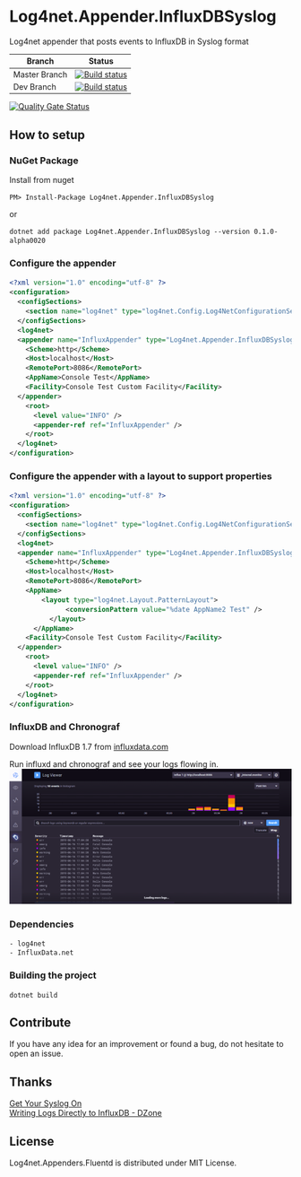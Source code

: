 # Log4net.Appender.InfluxDBSyslog
Log4net appender that posts events to InfluxDB in Syslog format

| Branch   | Status         |
| -------- | -------------- | 
|Master Branch|[![Build status](https://ci.appveyor.com/api/projects/status/fh0wk0ov2f86u1lw/branch/master?svg=true)](https://ci.appveyor.com/project/MarkZither/log4net-appender-influxdbsyslog/branch/master)|
|Dev Branch|[![Build status](https://ci.appveyor.com/api/projects/status/fh0wk0ov2f86u1lw/branch/master?svg=true)](https://ci.appveyor.com/project/MarkZither/log4net-appender-influxdbsyslog/branch/dev)|

[![Quality Gate Status](https://sonarcloud.io/api/project_badges/measure?project=Log4net.Appender.InfluxDBSyslog&metric=alert_status)](https://sonarcloud.io/dashboard?id=Log4net.Appender.InfluxDBSyslog)


## How to setup
### NuGet Package
Install from nuget 
```
PM> Install-Package Log4net.Appender.InfluxDBSyslog
```

or
```
dotnet add package Log4net.Appender.InfluxDBSyslog --version 0.1.0-alpha0020
```

### Configure the appender
``` xml
<?xml version="1.0" encoding="utf-8" ?>
<configuration>
  <configSections>
    <section name="log4net" type="log4net.Config.Log4NetConfigurationSectionHandler, log4net" />
  </configSections>
  <log4net>
  <appender name="InfluxAppender" type="Log4net.Appender.InfluxDBSyslog.InfluxAppender, Log4net.Appender.InfluxDBSyslog">
    <Scheme>http</Scheme>
    <Host>localhost</Host>
    <RemotePort>8086</RemotePort>
    <AppName>Console Test</AppName>
    <Facility>Console Test Custom Facility</Facility>
  </appender>
    <root>
      <level value="INFO" />
      <appender-ref ref="InfluxAppender" />
    </root>
  </log4net>
</configuration>
```

### Configure the appender with a layout to support properties 
``` xml
<?xml version="1.0" encoding="utf-8" ?>
<configuration>
  <configSections>
    <section name="log4net" type="log4net.Config.Log4NetConfigurationSectionHandler, log4net" />
  </configSections>
  <log4net>
  <appender name="InfluxAppender" type="Log4net.Appender.InfluxDBSyslog.InfluxAppender, Log4net.Appender.InfluxDBSyslog">
    <Scheme>http</Scheme>
    <Host>localhost</Host>
    <RemotePort>8086</RemotePort>
    <AppName>
        <layout type="log4net.Layout.PatternLayout">
			  <conversionPattern value="%date AppName2 Test" />
		  </layout>
	  </AppName>
    <Facility>Console Test Custom Facility</Facility>
  </appender>
    <root>
      <level value="INFO" />
      <appender-ref ref="InfluxAppender" />
    </root>
  </log4net>
</configuration>
```

### InfluxDB and Chronograf
Download InfluxDB 1.7 from [influxdata.com](https://portal.influxdata.com/downloads/)

Run influxd and chronograf and see your logs flowing in.
![syslog data in Chronograf](docs/img/Chronograf_Syslog_From_Log4net.png)

### Dependencies

    - log4net
    - InfluxData.net

### Building the project

    dotnet build

## Contribute

If you have any idea for an improvement or found a bug, do not hesitate to open an issue.

## Thanks

[Get Your Syslog On](https://www.influxdata.com/blog/get-your-syslog-on/)  
[Writing Logs Directly to InfluxDB - DZone](https://dzone.com/articles/writing-logs-directly-to-influxdb)


## License

Log4net.Appenders.Fluentd is distributed under MIT License.